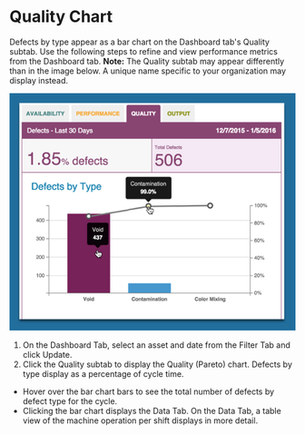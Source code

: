 # Quality Chart

  Defects by type appear as a bar chart on the Dashboard tab's Quality subtab. Use the following steps to refine and view performance metrics from the Dashboard tab.
   **Note:** The Quality subtab may appear differently than in the image below. A unique name specific to your organization may display instead.
  
  ![](qualityChart.png)
  
  1. On the Dashboard Tab, select an asset and date from the Filter Tab and click Update.
  2. Click the Quality subtab to display the Quality (Pareto) chart. Defects by type display as a percentage of cycle time.
   
   * Hover over the bar chart bars to see the total number of defects by defect type for the cycle.
   * Clicking the bar chart displays the Data Tab. On the Data Tab, a table view of the machine operation per shift displays in more detail.